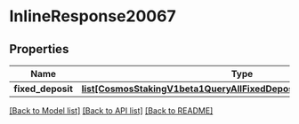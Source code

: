 # InlineResponse20067

## Properties
Name | Type | Description | Notes
------------ | ------------- | ------------- | -------------
**fixed_deposit** | [**list[CosmosStakingV1beta1QueryAllFixedDepositResponseFixedDeposit]**](CosmosStakingV1beta1QueryAllFixedDepositResponseFixedDeposit.md) |  | [optional] 

[[Back to Model list]](../README.md#documentation-for-models) [[Back to API list]](../README.md#documentation-for-api-endpoints) [[Back to README]](../README.md)

